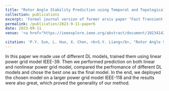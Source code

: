 ```yaml
---
title: "Rotor Angle Stability Prediction using Temporal and Topological Embedding Deep Neural Network Based on Grid-Informed Adjacency Matrix"
collection: publications
excerpt: 'Formal journal version of former arxiv paper "Fast Transient Stability Prediction Using Grid-informed Temporal and Topological Embedding Deep Neural Network"'
permalink: /publication/2023-9-11-paper6
date: 2023-09-11
venue: '<a href="https://ieeexplore.ieee.org/abstract/document/10234142">Get the paper</a> Journal of Modern Power Systems and Clean Energy'

citation: 'P.Y. Sun, L. Huo, X. Chen, <b>S.Y. Liang</b>, "Rotor Angle Stability Prediction using Temporal and Topological Embedding Deep Neural Network Based on Grid-Informed Adjacency Matrix," Journal of Modern Power Systems and Clean Energy, 2023.'
---
```



In this paper we made use of different DL models, trained them using linear power grid model IEEE-39. Then we performed prediction on both linear and nonlinear power grid model, compared the perfromance of different DL models and chose the best one as the final model. In the end, we deployed the chosen model on a larger power grid model IEEE-118 and the results were also great, which proved the generality of our method.
